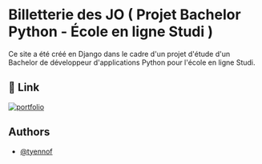 
# Billetterie des JO ( Projet Bachelor Python - École en ligne Studi ) 

Ce site a été créé en Django dans le cadre d'un projet d'étude d'un Bachelor de développeur d'applications Python pour l'école en ligne Studi.




## 🔗 Link
[![portfolio](https://img.shields.io/badge/Lien_vers_le_site_sur_PythonAnywhere-000?style=for-the-badge&logo=ko-fi&logoColor=white)](https://steveparis.pythonanywhere.com/)




## Authors

- [@tyennof](https://github.com/tyennof)

